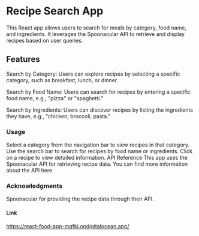 # Recipe Search App
This React app allows users to search for meals by category, food name, and ingredients. It leverages the Spoonacular API to retrieve and display recipes based on user queries.

## Features
Search by Category: Users can explore recipes by selecting a specific category, such as breakfast, lunch, or dinner.

Search by Food Name: Users can search for recipes by entering a specific food name, e.g., "pizza" or "spaghetti."

Search by Ingredients: Users can discover recipes by listing the ingredients they have, e.g., "chicken, broccoli, pasta."


### Usage
Select a category from the navigation bar to view recipes in that category.
Use the search bar to search for recipes by food name or ingredients.
Click on a recipe to view detailed information.
API Reference
This app uses the Spoonacular API for retrieving recipe data. You can find more information about the API here.



### Acknowledgments
Spoonacular for providing the recipe data through their API.

#### Link
https://react-food-app-mqfki.ondigitalocean.app/
